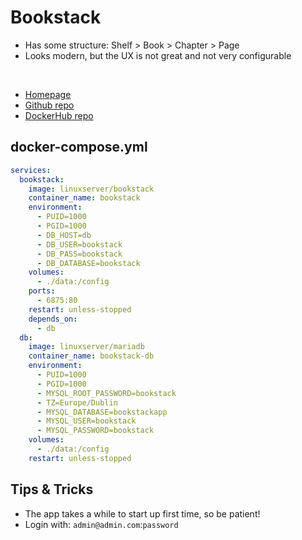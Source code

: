 # Bookstack

- Has some structure: Shelf > Book > Chapter > Page
- Looks modern, but the UX is not great and not very configurable


<br>

- [Homepage](https://www.bookstackapp.com/)
- [Github repo](https://github.com/BookStackApp/BookStack)
- [DockerHub repo](https://hub.docker.com/r/linuxserver/bookstack)


## docker-compose.yml
```yml
services:
  bookstack:
    image: linuxserver/bookstack
    container_name: bookstack
    environment:
      - PUID=1000
      - PGID=1000
      - DB_HOST=db
      - DB_USER=bookstack
      - DB_PASS=bookstack
      - DB_DATABASE=bookstack
    volumes:
      - ./data:/config
    ports:
      - 6875:80
    restart: unless-stopped
    depends_on:
      - db
  db:
    image: linuxserver/mariadb
    container_name: bookstack-db
    environment:
      - PUID=1000
      - PGID=1000
      - MYSQL_ROOT_PASSWORD=bookstack
      - TZ=Europe/Dublin
      - MYSQL_DATABASE=bookstackapp
      - MYSQL_USER=bookstack
      - MYSQL_PASSWORD=bookstack
    volumes:
      - ./data:/config
    restart: unless-stopped
```


## Tips & Tricks
- The app takes a while to start up first time, so be patient!
- Login with:  `admin@admin.com`:`password`
